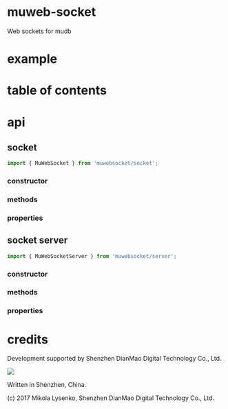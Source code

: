 # muweb-socket
Web sockets for mudb

# example

# table of contents

# api #

## socket ##

```javascript
import { MuWebSocket } from 'muwebsocket/socket';
```

### constructor ###

### methods ###

### properties ###

## socket server ##

```javascript
import { MuWebSocketServer } from 'muwebsocket/server';
```

### constructor ###

### methods ###

### properties ###

# credits
Development supported by Shenzhen DianMao Digital Technology Co., Ltd.

<img src="https://raw.githubusercontent.com/mikolalysenko/mudb/master/img/logo.png" />

Written in Shenzhen, China.

(c) 2017 Mikola Lysenko, Shenzhen DianMao Digital Technology Co., Ltd.
